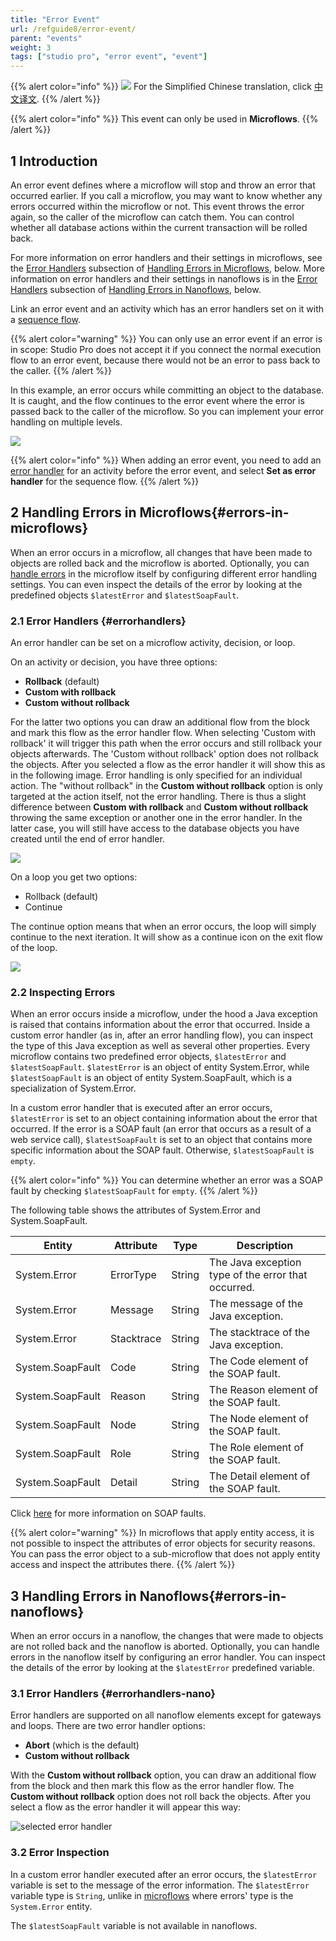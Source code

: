 ```yaml
---
title: "Error Event"
url: /refguide8/error-event/
parent: "events"
weight: 3
tags: ["studio pro", "error event", "event"]
---
```


{{% alert color="info" %}}
<img src="attachments/chinese-translation/china.png" style="display: inline-block; margin: 0" /> For the Simplified Chinese translation, click [中文译文](https://cdn.mendix.tencent-cloud.com/documentation/refguide8/error-event.pdf).
{{% /alert %}}

{{% alert color="info" %}}
This event can only be used in **Microflows**.
{{% /alert %}}

## 1 Introduction

An error event defines where a microflow will stop and throw an error that occurred earlier. If you call a microflow, you may want to know whether any errors occurred within the microflow or not. This event throws the error again, so the caller of the microflow can catch them. You can control whether all database actions within the current transaction will be rolled back.

For more information on error handlers and their settings in microflows, see the [Error Handlers](#errorhandlers) subsection of [Handling Errors in Microflows](#errors-in-microflows), below. More information on error handlers and their settings in nanoflows is in the [Error Handlers](#errorhandlers-nano) subsection of [Handling Errors in Nanoflows](#errors-in-nanoflows), below.

Link an error event and an activity which has an error handlers set on it with a [sequence flow](/refguide8/sequence-flow/).

{{% alert color="warning" %}}
You can only use an error event if an error is in scope: Studio Pro does not accept it if you connect the normal execution flow to an error event, because there would not be an error to pass back to the caller.
{{% /alert %}}

In this example, an error occurs while committing an object to the database. It is caught, and the flow continues to the error event where the error is passed back to the caller of the microflow. So you can implement your error handling on multiple levels.

![](/attachments/refguide8/modeling/application-logic/events/error-event/error-event.png)

{{% alert color="info" %}}
When adding an error event, you need to add an [error handler](#errorhandlers) for an activity before the error event, and select **Set as error handler** for the sequence flow.
{{% /alert %}}

## 2 Handling Errors in Microflows{#errors-in-microflows}

When an error occurs in a microflow, all changes that have been made to objects are rolled back and the microflow is aborted. Optionally, you can [handle errors](/howto8/logic-business-rules/set-up-error-handling/) in the microflow itself by configuring different error handling settings. You can even inspect the details of the error by looking at the predefined objects `$latestError` and `$latestSoapFault`.

### 2.1 Error Handlers {#errorhandlers}

An error handler can be set on a microflow activity, decision, or loop.

On an activity or decision, you have three options:

*   **Rollback** (default)
*   **Custom with rollback**
*   **Custom without rollback**

For the latter two options you can draw an additional flow from the block and mark this flow as the error handler flow. When selecting 'Custom with rollback' it will trigger this path when the error occurs and still rollback your objects afterwards. The 'Custom without rollback' option does not rollback the objects. After you selected a flow as the error handler it will show this as in the following image.
Error handling is only specified for an individual action. The "without rollback" in the **Custom without rollback** option is only targeted at the action itself, not the error handling. There is thus a slight difference between **Custom with rollback** and **Custom without rollback** throwing the same exception or another one in the error handler. In the latter case, you will still have access to the database objects you have created until the end of error handler.

![](/attachments/refguide8/modeling/application-logic/events/error-event/custom-without-rollback-microflows.png)

On a loop you get two options:

*   Rollback (default)
*   Continue

The continue option means that when an error occurs, the loop will simply continue to the next iteration. It will show as a continue icon on the exit flow of the loop.

![](/attachments/refguide8/modeling/application-logic/events/error-event/error-event-loop.png)

### 2.2 Inspecting Errors

When an error occurs inside a microflow, under the hood a Java exception is raised that contains information about the error that occurred. Inside a custom error handler (as in, after an error handling flow), you can inspect the type of this Java exception as well as several other properties. Every microflow contains two predefined error objects, `$latestError` and `$latestSoapFault`. `$latestError` is an object of entity System.Error, while `$latestSoapFault` is an object of entity System.SoapFault, which is a specialization of System.Error.

In a custom error handler that is executed after an error occurs, `$latestError` is set to an object containing information about the error that occurred. If the error is a SOAP fault (an error that occurs as a result of a web service call), `$latestSoapFault` is set to an object that contains more specific information about the SOAP fault. Otherwise, `$latestSoapFault` is `empty`.

{{% alert color="info" %}}
You can determine whether an error was a SOAP fault by checking `$latestSoapFault` for `empty`.
{{% /alert %}}

The following table shows the attributes of System.Error and System.SoapFault.

| Entity | Attribute | Type | Description |
| --- | --- | --- | --- |
| System.Error | ErrorType | String | The Java exception type of the error that occurred. |
| System.Error | Message | String | The message of the Java exception. |
| System.Error | Stacktrace | String | The stacktrace of the Java exception. |
| System.SoapFault | Code | String | The Code element of the SOAP fault. |
| System.SoapFault | Reason | String | The Reason element of the SOAP fault. |
| System.SoapFault | Node | String | The Node element of the SOAP fault. |
| System.SoapFault | Role | String | The Role element of the SOAP fault. |
| System.SoapFault | Detail | String | The Detail element of the SOAP fault. |

Click [here](http://www.w3.org/TR/soap12-part1/#soapfault) for more information on SOAP faults.

{{% alert color="warning" %}}
In microflows that apply entity access, it is not possible to inspect the attributes of error objects for security reasons. You can pass the error object to a sub-microflow that does not apply entity access and inspect the attributes there.
{{% /alert %}}

## 3 Handling Errors in Nanoflows{#errors-in-nanoflows}

When an error occurs in a nanoflow, the changes that were made to objects are not rolled back and the nanoflow is aborted. Optionally, you can handle errors in the nanoflow itself by configuring an error handler. You can inspect the details of the error by looking at the `$latestError` predefined variable.

### 3.1 Error Handlers {#errorhandlers-nano}

Error handlers are supported on all nanoflow elements except for gateways and loops. There are two error handler options:

*  **Abort** (which is the default)
*  **Custom without rollback**

With the **Custom without rollback** option, you can draw an additional flow from the block and then mark this flow as the error handler flow. The **Custom without rollback** option does not roll back the objects. After you select a flow as the error handler it will appear this way:

![selected error handler](/attachments/refguide8/modeling/application-logic/events/error-event/custom-without-rollback-nanoflows.png)

### 3.2 Error Inspection

In a custom error handler executed after an error occurs, the `$latestError` variable is set to the message of the error information. The `$latestError` variable type is `String`, unlike in [microflows](/refguide8/microflows/) where errors' type is the `System.Error` entity.

The `$latestSoapFault` variable is not available in nanoflows.
